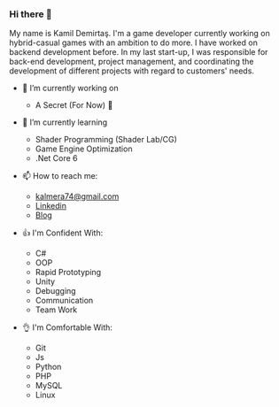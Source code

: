 ### Hi there 👋

My name is Kamil Demirtaş. I'm a game developer currently working on hybrid-casual games with an ambition to do more. I have worked on backend development before. In my last start-up, I was responsible for back-end development, project management, and coordinating the development of different projects with regard to customers' needs.


- 🔭 I’m currently working on 
  - A Secret (For Now) 🤫
- 🌱 I’m currently learning 
  - Shader Programming (Shader Lab/CG)
  - Game Engine Optimization
  - .Net Core 6
  
- 📫 How to reach me:
  - [kalmera74@gmail.com](mailto:kalmera74@gmail.com)
  - [Linkedin](https://www.linkedin.com/in/kamil-demirtas)
  - [Blog](https://kalmera.dev)

- 👍 I'm Confident With:
  - C#
  - OOP
  - Rapid Prototyping
  - Unity
  - Debugging
  - Communication
  - Team Work
  
- 👌 I'm Comfortable With:
  - Git
  - Js
  - Python
  - PHP
  - MySQL
  - Linux 
